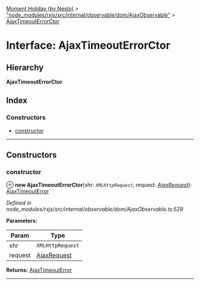 [Moment Holiday (by Nesto)](../README.md) > ["node_modules/rxjs/src/internal/observable/dom/AjaxObservable"](../modules/_node_modules_rxjs_src_internal_observable_dom_ajaxobservable_.md) > [AjaxTimeoutErrorCtor](../interfaces/_node_modules_rxjs_src_internal_observable_dom_ajaxobservable_.ajaxtimeouterrorctor.md)

# Interface: AjaxTimeoutErrorCtor

## Hierarchy

**AjaxTimeoutErrorCtor**

## Index

### Constructors

* [constructor](_node_modules_rxjs_src_internal_observable_dom_ajaxobservable_.ajaxtimeouterrorctor.md#constructor)

---

## Constructors

<a id="constructor"></a>

###  constructor

⊕ **new AjaxTimeoutErrorCtor**(xhr: *`XMLHttpRequest`*, request: *[AjaxRequest](_node_modules_rxjs_src_internal_observable_dom_ajaxobservable_.ajaxrequest.md)*): [AjaxTimeoutError](_node_modules_rxjs_src_internal_observable_dom_ajaxobservable_.ajaxtimeouterror.md)

*Defined in node_modules/rxjs/src/internal/observable/dom/AjaxObservable.ts:529*

**Parameters:**

| Param | Type |
| ------ | ------ |
| xhr | `XMLHttpRequest` |
| request | [AjaxRequest](_node_modules_rxjs_src_internal_observable_dom_ajaxobservable_.ajaxrequest.md) |

**Returns:** [AjaxTimeoutError](_node_modules_rxjs_src_internal_observable_dom_ajaxobservable_.ajaxtimeouterror.md)

___


